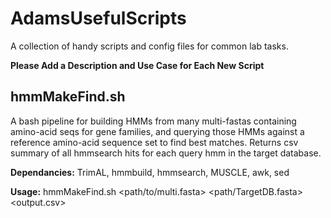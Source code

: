 AdamsUsefulScripts
==================

A collection of handy scripts and config files for common lab tasks.

**Please Add a Description and Use Case for Each New Script**

## hmmMakeFind.sh

A bash pipeline for building HMMs from many multi-fastas containing amino-acid seqs for gene families, and querying those
HMMs against a reference amino-acid sequence set to find best matches. Returns csv summary of all hmmsearch hits for each query hmm in the target database.

**Dependancies:** TrimAL, hmmbuild, hmmsearch, MUSCLE, awk, sed

**Usage:** hmmMakeFind.sh <path/to/multi.fasta> <path/TargetDB.fasta> <output.csv>
